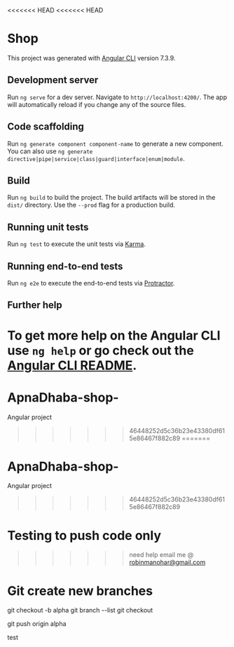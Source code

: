 <<<<<<< HEAD
<<<<<<< HEAD
# Shop

This project was generated with [Angular CLI](https://github.com/angular/angular-cli) version 7.3.9.

## Development server

Run `ng serve` for a dev server. Navigate to `http://localhost:4200/`. The app will automatically reload if you change any of the source files.

## Code scaffolding

Run `ng generate component component-name` to generate a new component. You can also use `ng generate directive|pipe|service|class|guard|interface|enum|module`.

## Build

Run `ng build` to build the project. The build artifacts will be stored in the `dist/` directory. Use the `--prod` flag for a production build.

## Running unit tests

Run `ng test` to execute the unit tests via [Karma](https://karma-runner.github.io).

## Running end-to-end tests

Run `ng e2e` to execute the end-to-end tests via [Protractor](http://www.protractortest.org/).

## Further help

To get more help on the Angular CLI use `ng help` or go check out the [Angular CLI README](https://github.com/angular/angular-cli/blob/master/README.md).
=======
# ApnaDhaba-shop-
Angular project 
>>>>>>> 46448252d5c36b23e43380df615e86467f882c89
=======
# ApnaDhaba-shop-
Angular project 
>>>>>>> 46448252d5c36b23e43380df615e86467f882c89

# Testing to push code only
>>>>>>> need help email me @ robinmanohar@gmail.com


# Git create new branches
git checkout -b alpha
git branch --list
git checkout

git push origin alpha

test